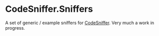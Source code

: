 # CodeSniffer.Sniffers
A set of generic / example sniffers for [CodeSniffer](https://github.com/MvRens/CodeSniffer).
Very much a work in progress.